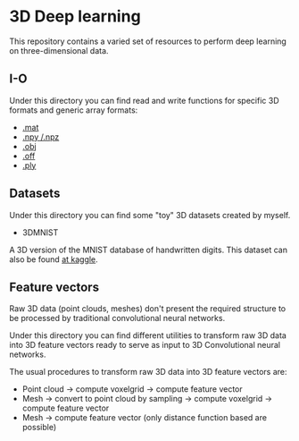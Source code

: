 # 3D Deep learning

This repository contains a varied set of resources to perform deep learning on three-dimensional data.

## I-O 

Under this directory you can find read and write functions for specific 3D formats and generic array formats:

- [.mat](https://es.mathworks.com/help/matlab/import_export/mat-file-versions.html)
- [.npy /.npz](https://docs.scipy.org/doc/numpy-dev/neps/npy-format.html)
- [.obj](https://en.wikipedia.org/wiki/Wavefront_.obj_file)
- [.off](https://en.wikipedia.org/wiki/OFF_(file_format))
- [.ply](https://en.wikipedia.org/wiki/PLY_(file_format))

## Datasets

Under this directory you can find some "toy" 3D datasets created by myself.

- 3DMNIST
    
A 3D version of the MNIST database of handwritten digits. This dataset can also be found [at kaggle](https://www.kaggle.com/daavoo/3d-mnist).

## Feature vectors

Raw 3D data (point clouds, meshes) don't present the required structure to be processed by traditional convolutional neural networks. 

Under this directory you can find different utilities to transform raw 3D data into 3D feature vectors ready to serve as input to 3D Convolutional neural networks.

The usual procedures to transform raw 3D data into 3D feature vectors are:

- Point cloud -> compute voxelgrid -> compute feature vector 
- Mesh -> convert to point cloud by sampling -> compute voxelgrid -> compute feature vector
- Mesh -> compute feature vector (only distance function based are possible)

